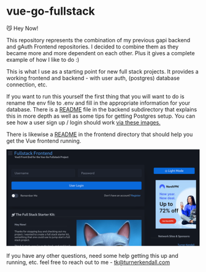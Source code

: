 # vue-go-fullstack

😼 Hey Now!

This repository represents the combination of my previous gapi backend and gAuth Frontend repositories.  I decided to combine them as they became more and more dependent on each other.  Plus it gives a complete example of how I like to do :)

This is what I use as a starting point for new full stack projects.  It provides a working frontend and backend - with user auth, (postgres) database connection, etc.

If you want to run this yourself the first thing that you will want to do is rename the env file to .env and fill in the appropriate information for your database. There is a [README](/backend/README.md) file in the backend subdirectory that explains this in more depth as well as some tips for getting Postgres setup.  You can see how a user sign up / login should work [via these images.](API.md)

There is likewise a [README](/frontend/README.md) in the frontend directory that should help you get the Vue frontend running.

![Alt Text](vue-go-fullstack.png)

If you have any other questions, need some help getting this up and running, etc. feel free to reach out to me - tk@turnerkendall.com